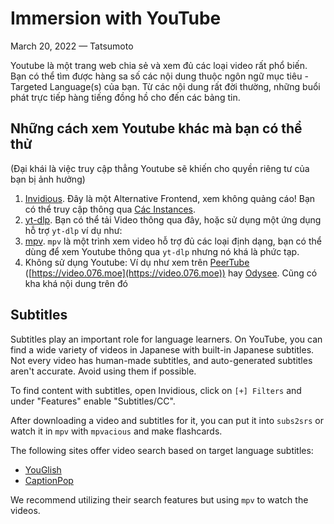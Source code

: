 # Immersion with YouTube

March 20, 2022 — Tatsumoto

Youtube là một trang web chia sẻ và xem đủ các loại video rất phổ biến. Bạn có thể tìm được hàng sa số các nội dung thuộc ngôn ngữ mục tiêu - Targeted Language(s) của bạn. Từ các nội dung rất đời thường, những buổi phát trực tiếp hàng tiếng đồng hồ cho đến các bảng tin.

## Những cách xem Youtube khác mà bạn có thể thử

(Đại khái là việc truy cập thẳng Youtube sẽ khiến cho quyền riêng tư của bạn bị ảnh hưởng)


1. [Invidious](https://github.com/iv-org/invidious). Đây là một Alternative Frontend, xem không quảng cáo! Bạn có thể truy cập thông qua [Các Instances](https://api.invidious.io/).
2. [yt-dlp](https://wiki.archlinux.org/index.php/yt-dlp). Bạn có thể tải Video thông qua đây, hoặc sử dụng một ứng dụng hỗ trợ `yt-dlp` ví dụ như: 
3. [mpv](https://wiki.archlinux.org/title/Mpv). `mpv` là một trình xem video hỗ trợ đủ các loại định dạng, bạn có thể dùng để xem Youtube thông qua `yt-dlp` nhưng nó khá là phức tạp.
4. Không sử dụng Youtube: Ví dụ như xem trên [PeerTube](https://joinpeertube.org/) ([https://video.076.moe](https://video.076.moe)) hay [Odysee](https://odysee.com/). Cũng có kha khá nội dung trên đó

## Subtitles

Subtitles play an important role for language learners. On YouTube, you can find a wide variety of videos in Japanese with built-in Japanese subtitles. Not every video has human-made subtitles, and auto-generated subtitles aren't accurate. Avoid using them if possible.

To find content with subtitles, open Invidious, click on `[+] Filters` and under "Features" enable "Subtitles/CC".

After downloading a video and subtitles for it, you can put it into `subs2srs` or watch it in `mpv` with `mpvacious` and make flashcards.

The following sites offer video search based on target language subtitles:

- [YouGlish](https://youglish.com/japanese)
- [CaptionPop](https://www.captionpop.com/)

We recommend utilizing their search features but using `mpv` to watch the videos.
